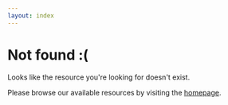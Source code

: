 ```yaml
---
layout: index
---
```


# Not found :(

Looks like the resource you're looking for doesn't exist.

Please browse our available resources by visiting the [homepage](/).